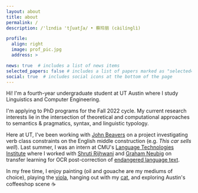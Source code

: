 ```yaml
---
layout: about
title: about
permalink: /
description: /'lɪndia 'tʃuatʃa/ • 蔡玲丽 (càilínglì)

profile:
  align: right
  image: prof_pic.jpg
  address: >

news: true  # includes a list of news items
selected_papers: false # includes a list of papers marked as "selected={true}"
social: true  # includes social icons at the bottom of the page
---
```

Hi! I'm a fourth-year undergraduate student at UT Austin where I study Linguistics and Computer Engineering.

I'm applying to PhD programs for the Fall 2022 cycle. My current research interests lie in the intersection of theoretical and computational approaches to semantics & pragmatics, syntax, and linguistic typology. 

Here at UT, I've been working with [John Beavers](https://sites.google.com/a/utexas.edu/jbeavers/) on a project investigating verb class constraints on the English middle construction (e.g. _This car sells well_). Last summer, I was an intern at CMU's [Language Technologies Institute](https://www.lti.cs.cmu.edu/) where I worked with [Shruti Rijhwani](https://shrutirij.github.io/) and [Graham Neubig](http://www.phontron.com/) on transfer learning for OCR post-correction of [endangered language text](http://www.winlp.org/wp-content/uploads/2021/11/winlp2021_42_Paper.pdf).

In my free time, I enjoy painting (oil and gouache are my mediums of choice), playing the [viola](https://www.youtube.com/watch?v=GxFy7Jtsnhc), hanging out with my [cat](https://imgur.com/v012ZEa), and exploring Austin's coffeeshop scene :coffee:

